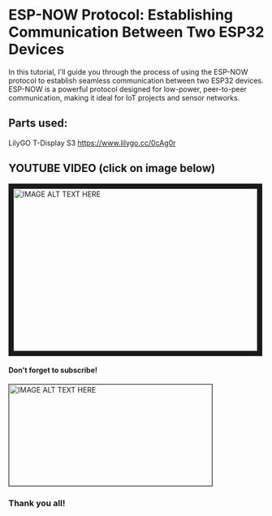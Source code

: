# ESP-NOW Protocol: Establishing Communication Between Two ESP32 Devices
In this tutorial, I'll guide you through the process of using the ESP-NOW protocol to establish seamless communication between two ESP32 devices. ESP-NOW is a powerful protocol designed for low-power, peer-to-peer communication, making it ideal for IoT projects and sensor networks.

## Parts used:
LilyGO T-Display S3 [https://www.lilygo.cc/0cAg0r ](https://www.lilygo.cc/0cAg0r )   

## YOUTUBE VIDEO (click on image below)
<a href="http://www.youtube.com/watch?feature=player_embedded&v=wKs2BjljM3E
" target="_blank"><img src="http://img.youtube.com/vi/wKs2BjljM3E/0.jpg" 
alt="IMAGE ALT TEXT HERE" width="480" height="320" border="10" /></a>
#### Don't forget to subscribe! 

<a href="https://ko-fi.com/volosprojects" target="_blank"><img src="https://github.com/VolosR/altitudeIndicator/blob/main/PlaneTDisplayAmoled/kofi.jpg" 
alt="IMAGE ALT TEXT HERE" width="400" height="200" border="1" /></a>

### Thank you all!
